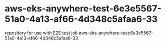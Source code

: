 # aws-eks-anywhere-test-6e3e5567-51a0-4a13-af66-4d348c5afaa6-33
repository for use with E2E test job aws-eks-anywhere-test:6e3e5567-51a0-4a13-af66-4d348c5afaa6-33
